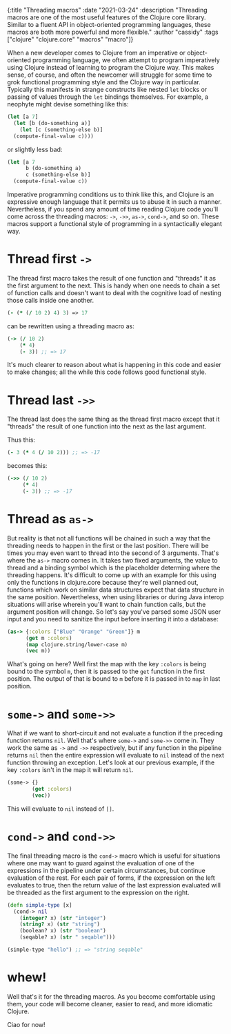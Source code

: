 {:title "Threading macros"
 :date "2021-03-24"
 :description "Threading macros are one of the most useful features of the Clojure core library. Similar to a fluent API in object-oriented programming languages, these macros are both more powerful and more flexible."
 :author "cassidy"
 :tags ["clojure" "clojure.core" "macros" "macro"]}
 
When a new developer comes to Clojure from an imperative or object-oriented programming language, we often attempt to program imperatively using Clojure instead of learning to program the Clojure way. This makes sense, of course, and often the newcomer will struggle for some time to grok functional programming style and the Clojure way in particular. Typically this manifests in strange constructs like nested `let` blocks or passing of values through the `let` bindings themselves. For example, a neophyte might devise something like this:

```clojure
(let [a 7]
  (let [b (do-something a)]
    (let [c (something-else b)]
  (compute-final-value c))))
```

or slightly less bad:

```clojure
(let [a 7
      b (do-something a)
      c (something-else b)]
  (compute-final-value c))
```

Imperative programming conditions us to think like this, and Clojure is an expressive enough language that it permits us to abuse it in such a manner. Nevertheless, if you spend any amount of time reading Clojure code you'll come across the threading macros: `->`, `->>`, `as->`, `cond->`, and so on. These macros support a functional style of programming in a syntactically elegant way.

# Thread first `->`

The thread first macro takes the result of one function and "threads" it as the first argument to the next. This is handy when one needs to chain a set of function calls and doesn't want to deal with the cognitive load of nesting those calls inside one another.

```clojure
(- (* (/ 10 2) 4) 3) => 17
```

can be rewritten using a threading macro as:

```clojure
(-> (/ 10 2)
    (* 4)
    (- 3)) ;; => 17
```

It's much clearer to reason about what is happening in this code and easier to make changes; all the while this code follows good functional style.

# Thread last `->>`

The thread last does the same thing as the thread first macro except that it "threads" the result of one function into the next as the last argument.

Thus this:

```clojure
(- 3 (* 4 (/ 10 2))) ;; => -17
```

becomes this:

```clojure
(->> (/ 10 2)
     (* 4)
     (- 3)) ;; => -17
```

# Thread as `as->`

But reality is that not all functions will be chained in such a way that the threading needs to happen in the first or the last position. There will be times you may even want to thread into the second of 3 arguments. That's where the `as->` macro comes in. It takes two fixed arguments, the value to thread and a binding symbol which is the placeholder determing where the threading happens. It's difficult to come up with an example for this using only the functions in clojure.core because they're well planned out, functions which work on similar data structures expect that data structure in the same position. Nevertheless, when using libraries or during Java interop situations will arise wherein you'll want to chain function calls, but the argument position will change. So let's say you've parsed some JSON user input and you need to sanitize the input before inserting it into a database:

```clojure
(as-> {:colors ["Blue" "Orange" "Green"]} m
      (get m :colors)
      (map clojure.string/lower-case m)
      (vec m))
```

What's going on here? Well first the map with the key `:colors` is being bound to the symbol `m`, then it is passed to the `get` function in the first position. The output of that is bound to `m` before it is passed in to `map` in last position.

# `some->` and `some->>`

What if we want to short-circuit and not evaluate a function if the preceding function returns `nil`. Well that's where `some->` and `some->>` come in. They work the same as `->` and `->>` respectively, but if any function in the pipeline returns `nil` then the entire expression will evaluate to `nil` instead of the next function throwing an exception. Let's look at our previous example, if the key `:colors` isn't in the map it will return `nil`.

```clojure
(some-> {}
        (get :colors)
        (vec))
```

This will evaluate to `nil` instead of `[]`.

# `cond->` and `cond->>`

The final threading macro is the `cond->` macro which is useful for situations where one may want to guard against the evaluation of one of the expressions in the pipeline under certain circumstances, but continue evaluation of the rest. For each pair of forms, if the expression on the left evaluates to true, then the return value of the last expression evaluated will be threaded as the first argument to the expression on the right.

```clojure
(defn simple-type [x]
  (cond-> nil
    (integer? x) (str "integer")
    (string? x) (str "string")
    (boolean? x) (str "boolean")
    (seqable? x) (str " seqable")))

(simple-type "hello") ;; => "string seqable"
```

# whew!

Well that's it for the threading macros. As you become comfortable using them, your code will become cleaner, easier to read, and more idiomatic Clojure.

Ciao for now!
